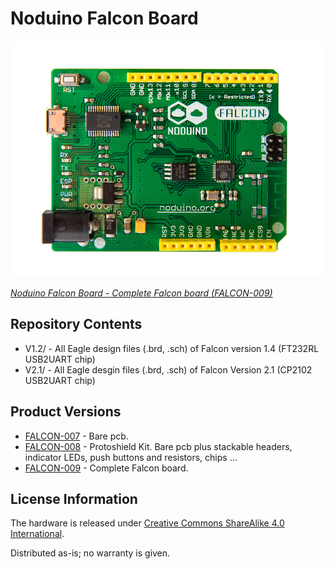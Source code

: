 Noduino Falcon Board
=======================================

![Noduino Falcon Board V1.0](Falcon-v1.0.jpg)

[*Noduino Falcon Board - Complete Falcon board (FALCON-009)*](https://www.noduino.org/)


Repository Contents
-------------------
* V1.2/ - All Eagle design files (.brd, .sch) of Falcon version 1.4 (FT232RL USB2UART chip)
* V2.1/ - All Eagle desgin files (.brd, .sch) of Falcon Version 2.1 (CP2102 USB2UART chip)


Product Versions
----------------
* [FALCON-007](https://www.noduino.org/) - Bare pcb.
* [FALCON-008](https://www.noduino.org/) - Protoshield Kit. Bare pcb plus stackable headers, indicator LEDs, push buttons and resistors, chips ...
* [FALCON-009](https://www.noduino.org/) - Complete Falcon board.


License Information
-------------------
The hardware is released under [Creative Commons ShareAlike 4.0 International](https://creativecommons.org/licenses/by-sa/4.0/).

Distributed as-is; no warranty is given.
